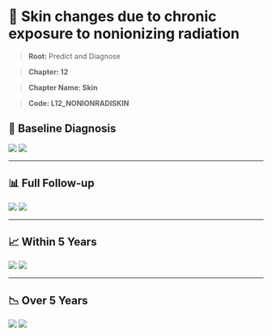 # 🧬 Skin changes due to chronic exposure to nonionizing radiation
    
> **Root:** Predict and Diagnose

> **Chapter: 12**

> **Chapter Name: Skin**

> **Code: L12_NONIONRADISKIN**

## 🧪 Baseline Diagnosis

<img src="/Predict/Figures/Baseline/IMP/L12_NONIONRADISKIN.png" />

<CsvTableIMP src="/public/Predict/Data/Baseline/IMP/IMP_L12_NONIONRADISKIN.csv" label="🔍 View full results" />

<img src="/Predict/Figures/Baseline/ROC/L12_NONIONRADISKIN.png" />

<CsvTableROC src="/public/Predict/Data/Baseline/EVA/L12_NONIONRADISKIN.csv" label="🔍 View full results" />

---

## 📊 Full Follow-up

<img src="/Predict/Figures/ALL/IMP/L12_NONIONRADISKIN.png" />

<CsvTableIMP src="/public/Predict/Data/ALL/IMP/IMP_L12_NONIONRADISKIN.csv" label="🔍 View full results" />

<img src="/Predict/Figures/ALL/ROC/L12_NONIONRADISKIN.png" />

<CsvTableROC src="/public/Predict/Data/ALL/EVA/L12_NONIONRADISKIN.csv" label="🔍 View full results" />

---

## 📈 Within 5 Years

<img src="/Predict/Figures/FYears/IMP/L12_NONIONRADISKIN.png" />

<CsvTableIMP src="/public/Predict/Data/FYears/IMP/IMP_L12_NONIONRADISKIN.csv" label="🔍 View full results" />

<img src="/Predict/Figures/FYears/ROC/L12_NONIONRADISKIN.png" />

<CsvTableROC src="/public/Predict/Data/FYears/EVA/L12_NONIONRADISKIN.csv" label="🔍 View full results" />

---

## 📉 Over 5 Years

<img src="/Predict/Figures/OverFYears/IMP/L12_NONIONRADISKIN.png" />

<CsvTableIMP src="/public/Predict/Data/OverFYears/IMP/IMP_L12_NONIONRADISKIN.csv" label="🔍 View full results" />

<img src="/Predict/Figures/OverFYears/ROC/L12_NONIONRADISKIN.png" />

<CsvTableROC src="/public/Predict/Data/OverFYears/EVA/L12_NONIONRADISKIN.csv" label="🔍 View full results" />
